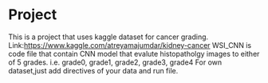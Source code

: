 # Project
This is a project that uses kaggle dataset for cancer grading.
Link:https://www.kaggle.com/atreyamajumdar/kidney-cancer
WSI_CNN is code file that contain CNN model that evalute histopatholgy images to either of 5 grades. i.e. grade0, grade1, grade2, grade3, grade4
For own dataset,just add directives of your data and run file.
